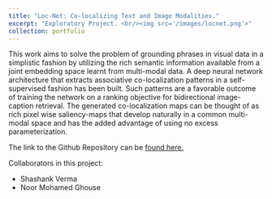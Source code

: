 ```yaml
---
title: "Loc-Net: Co-localizing Text and Image Modalities."
excerpt: "Exploratory Project. <br/><img src='/images/locnet.png'>"
collection: portfolio
---
```



This work aims to solve the problem of grounding phrases in visual data in a simplistic fashion by utilizing the rich semantic information available from a joint embedding space learnt from multi-modal data. A deep neural network architecture that extracts associative co-localization patterns in a self-supervised fashion has been built. Such patterns are a favorable outcome of training the network on a ranking objective for bidirectional image-caption retrieval. The generated co-localization maps can be thought of as rich pixel wise saliency-maps that develop naturally in a common multi-modal space and has the added advantage of using no excess parameterization.

The link to the Github Repository can be [found here.](https://github.com/deepandas11/LocNet)

Collaborators in this project:
- Shashank Verma
- Noor Mohamed Ghouse